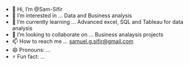 - 👋 Hi, I’m @Sam-Sifir
- 👀 I’m interested in ... Data and Business analysis 
- 🌱 I’m currently learning ... Advanced excel, SQL and Tableau for data analysis 
- 💞️ I’m looking to collaborate on ... Business analaysis projects 
- 📫 How to reach me ... samuel.g.sifir@gmail.com
- 😄 Pronouns: ...
- ⚡ Fun fact: ...

<!---
Sam-Sifir/Sam-Sifir is a ✨ special ✨ repository because its `README.md` (this file) appears on your GitHub profile.
You can click the Preview link to take a look at your changes.
--->
